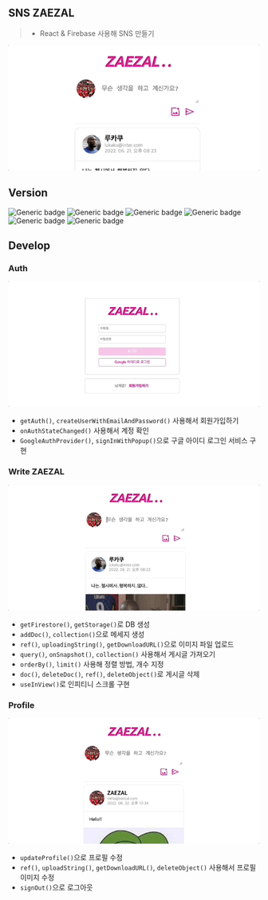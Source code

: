 ## SNS ZAEZAL
> - React & Firebase 사용해 SNS 만들기

<div align="center">
  <img src="./img/01zae.gif" alt="title" />
</div>

## Version

![Generic badge](https://img.shields.io/badge/react-18.1.0-blue.svg)
![Generic badge](https://img.shields.io/badge/react_router_dom-6.3.0-blue.svg)
![Generic badge](https://img.shields.io/badge/firebase-9.8.2-blue.svg)
![Generic badge](https://img.shields.io/badge/styled_components-5.3.5-blue.svg)
![Generic badge](https://img.shields.io/badge/react_loading-2.0.3-blue.svg)
![Generic badge](https://img.shields.io/badge/uuid-8.3.2-blue.svg)

## Develop

### Auth

<div align="center">
  <img src="./img/02zae.gif" alt="title" />
</div>

  - `getAuth()`, `createUserWithEmailAndPassword()` 사용해서 회원가입하기 
  - `onAuthStateChanged()` 사용해서 계정 확인
  - `GoogleAuthProvider()`, `signInWithPopup()`으로 구글 아이디 로그인 서비스 구현

### Write ZAEZAL

<div align="center">
  <img src="./img/03zae.gif" alt="title" />
</div>

  - `getFirestore()`, `getStorage()`로 DB 생성
  - `addDoc()`, `collection()`으로 메세지 생성
  -  `ref()`, `uploadingString()`, `getDownloadURL()`으로 이미지 파일 업로드
  - `query()`, `onSnapshot()`, `collection()` 사용해서 게시글 가져오기
  - `orderBy()`, `limit()` 사용해 정렬 방법, 개수 지정
  - `doc()`, `deleteDoc()`, `ref()`, `deleteObject()`로 게시글 삭제
  - `useInView()`로 인피티니 스크롤 구현

### Profile

<div align="center">
  <img src="./img/04zae.gif" alt="title" />
</div>

  - `updateProfile()`으로 프로필 수정
  - `ref()`, `uploadString()`, `getDownloadURL()`, `deleteObject()` 사용해서 프로필 이미지 수정
  - `signOut()`으로 로그아웃